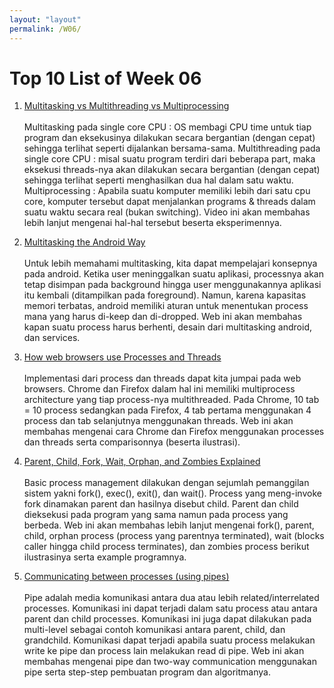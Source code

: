 ```yaml
---
layout: "layout"
permalink: /W06/
---
```


# Top 10 List of Week 06

1. [Multitasking vs Multithreading vs Multiprocessing](https://www.youtube.com/watch?v=Tn0u-IIBmtc)<br><br> 
Multitasking pada single core CPU : OS membagi CPU time untuk tiap program dan eksekusinya dilakukan secara bergantian (dengan cepat) sehingga terlihat seperti dijalankan bersama-sama. Multithreading pada single core CPU : misal suatu program terdiri dari beberapa part, maka eksekusi threads-nya akan dilakukan secara bergantian (dengan cepat) sehingga terlihat seperti menghasilkan dua hal dalam satu waktu. Multiprocessing : Apabila suatu komputer memiliki lebih dari satu cpu core, komputer tersebut dapat menjalankan programs & threads dalam suatu waktu secara real (bukan switching). Video ini akan membahas lebih lanjut mengenai hal-hal tersebut beserta eksperimennya.

2. [Multitasking the Android Way](https://android-developers.googleblog.com/2010/04/multitasking-android-way.html)<br><br>
Untuk lebih memahami multitasking, kita dapat mempelajari konsepnya pada android. Ketika user meninggalkan suatu aplikasi, processnya akan tetap disimpan pada background hingga user menggunakannya aplikasi itu kembali (ditampilkan pada foreground). Namun, karena kapasitas memori terbatas, android memiliki aturan untuk menentukan process mana yang harus di-keep dan di-dropped. Web ini akan membahas kapan suatu process harus berhenti, desain dari multitasking android, dan services.

3. [How web browsers use Processes and Threads](https://levelup.gitconnected.com/how-web-browsers-use-processes-and-threads-9f8f8fa23371)<br><br>
Implementasi dari process dan threads dapat kita jumpai pada web browsers. Chrome dan Firefox dalam hal ini memiliki multiprocess architecture yang tiap process-nya multithreaded. Pada Chrome, 10 tab = 10 process sedangkan pada Firefox, 4 tab pertama menggunakan 4 process dan tab selanjutnya menggunakan threads. Web ini akan membahas mengenai cara Chrome dan Firefox menggunakan processes dan threads serta comparisonnya (beserta ilustrasi).

4. [Parent, Child, Fork, Wait, Orphan, and Zombies Explained](http://www.it.uu.se/education/course/homepage/os/vt18/module-2/process-management/)<br><br>
Basic process management dilakukan dengan sejumlah pemanggilan sistem yakni fork(), exec(), exit(), dan wait(). Process yang meng-invoke fork dinamakan parent dan hasilnya disebut child. Parent dan child dieksekusi pada program yang sama namun pada process yang berbeda. Web ini akan membahas lebih lanjut mengenai fork(), parent, child, orphan process (process yang parentnya terminated), wait (blocks caller hingga child process terminates), dan zombies process berikut ilustrasinya serta example programnya.


5. [Communicating between processes (using pipes)](https://www.tutorialspoint.com/inter_process_communication/inter_process_communication_pipes.html)<br><br>
Pipe adalah media komunikasi antara dua atau lebih related/interrelated processes. Komunikasi ini dapat terjadi dalam satu process atau antara parent dan child processes. Komunikasi ini juga dapat dilakukan pada multi-level sebagai contoh komunikasi antara parent, child, dan grandchild. Komunikasi dapat terjadi apabila suatu process melakukan write ke pipe dan process lain melakukan read di pipe. Web ini akan membahas mengenai pipe dan two-way communication menggunakan pipe serta step-step pembuatan program dan algoritmanya.

